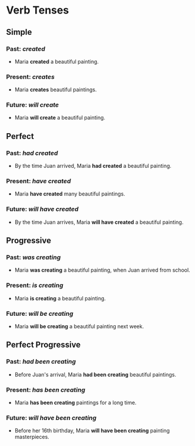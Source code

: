 Verb Tenses
===========

Simple
------

### Past: *created*
* Maria __created__ a beautiful painting.

### Present: *creates*
* Maria __creates__ beautiful paintings.

### Future: *will create*
* Maria __will create__ a beautiful painting.


Perfect
-------

### Past: *had created*
* By the time Juan arrived, Maria __had created__ a beautiful painting.

### Present: *have created*
* Maria __have created__ many beautiful paintings.

### Future: *will have created*
* By the time Juan arrives, Maria __will have created__ a beautiful painting.


Progressive
-----------

### Past: *was creating*
* Maria __was creating__ a beautiful painting, when Juan arrived from school.

### Present: *is creating*
* Maria __is creating__ a beautiful painting.

### Future: *will be creating*
* Maria __will be creating__ a beautiful painting next week.


Perfect Progressive
-------------------

### Past: *had been creating*
* Before Juan's arrival, Maria __had been creating__ beautiful paintings.

### Present: *has been creating*
* Maria __has been creating__ paintings for a long time.

### Future: *will have been creating*
* Before her 16th birthday, Maria __will have been creating__ painting masterpieces.
